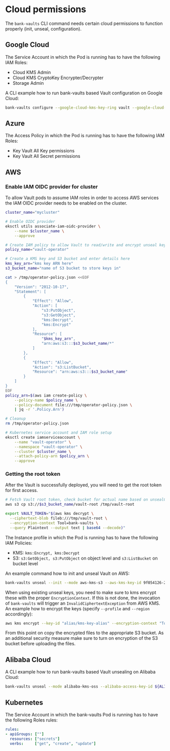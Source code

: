 # Cloud permissions

The `bank-vaults` CLI command needs certain cloud permissions to function properly (init, unseal, configuration).

## Google Cloud

The Service Account in which the Pod is running has to have the following IAM Roles:

- Cloud KMS Admin
- Cloud KMS CryptoKey Encrypter/Decrypter
- Storage Admin

A CLI example how to run bank-vaults based Vault configuration on Google Cloud:

```bash
bank-vaults configure --google-cloud-kms-key-ring vault --google-cloud-kms-crypto-key bank-vaults --google-cloud-kms-location global --google-cloud-storage-bucket vault-ha --google-cloud-kms-project continual-flow-276578
```

## Azure

The Access Policy in which the Pod is running has to have the following IAM Roles:

- Key Vault All Key permissions
- Key Vault All Secret permissions

## AWS

### Enable IAM OIDC provider for cluster

To allow Vault pods to assume IAM roles in order to access AWS services the IAM OIDC provider needs to be enabled on the cluster.

```bash
cluster_name="mycluster"

# Enable OIDC provider
eksctl utils associate-iam-oidc-provider \
    --name $cluster_name \
    --approve

# Create IAM policy to allow Vault to read/write and encrypt unseal keys in an S3 bucket
policy_name="vault-operator"

# Create a KMS key and S3 bucket and enter details here
kms_key_arn="kms key ARN here"
s3_bucket_name="name of S3 bucket to store keys in"

cat > /tmp/operator-policy.json <<EOF
{
    "Version": "2012-10-17",
    "Statement": [
        {
            "Effect": "Allow",
            "Action": [
                "s3:PutObject",
                "s3:GetObject",
                "kms:Decrypt",
                "kms:Encrypt"
            ],
            "Resource": [
                "$kms_key_arn",
                "arn:aws:s3:::$s3_bucket_name/*"
            ]
        },
        {
            "Effect": "Allow",
            "Action": "s3:ListBucket",
            "Resource": "arn:aws:s3:::$s3_bucket_name"
        }
    ]
}
EOF
policy_arn=$(aws iam create-policy \
    --policy-name $policy_name \
    --policy-document file:///tmp/operator-policy.json \
    | jq -r '.Policy.Arn')

# Cleanup
rm /tmp/operator-policy.json

# Kubernetes service account and IAM role setup
eksctl create iamserviceaccount \
    --name "vault-operator" \
    --namespace "vault-operator" \
    --cluster $cluster_name \
    --attach-policy-arn $policy_arn \
    --approve
```

### Getting the root token

After the Vault is successfully deployed, you will need to get the root token for first access.

```bash
# Fetch Vault root token, check bucket for actual name based on unsealConfig.aws.s3Prefix
aws s3 cp s3://$s3_bucket_name/vault-root /tmp/vault-root

export VAULT_TOKEN="$(aws kms decrypt \
  --ciphertext-blob fileb:///tmp/vault-root \
  --encryption-context Tool=bank-vaults \
  --query Plaintext --output text | base64 --decode)"
```


The Instance profile in which the Pod is running has to have the following IAM Policies:

- KMS: `kms:Encrypt, kms:Decrypt`
- S3:  `s3:GetObject, s3:PutObject` on object level and `s3:ListBucket` on bucket level

An example command how to init and unseal Vault on AWS:

```bash
bank-vaults unseal --init --mode aws-kms-s3 --aws-kms-key-id 9f054126-2a98-470c-9f10-9b3b0cad94a1 --aws-s3-region eu-west-1 --aws-kms-region eu-west-1 --aws-s3-bucket bank-vaults
```

When using existing unseal keys, you need to make sure to kms encrypt these with the proper `EncryptionContext`.
If this is not done, the invocation of `bank-vaults` will trigger an `InvalidCiphertextException` from AWS KMS.
An example how to encrypt the keys (specify `--profile` and `--region` accordingly):

```bash
aws kms encrypt --key-id "alias/kms-key-alias" --encryption-context "Tool=bank-vaults"  --plaintext fileb://vault-unseal-0.txt --output text --query CiphertextBlob | base64 -D > vault-unseal-0
```

From this point on copy the encrypted files to the appropriate S3 bucket.
As an additional security measure make sure to turn on encryption of the S3 bucket before uploading the files.

## Alibaba Cloud

A CLI example how to run bank-vaults based Vault unsealing on Alibaba Cloud:

```bash
bank-vaults unseal --mode alibaba-kms-oss --alibaba-access-key-id ${ALIBABA_ACCESS_KEY_ID} --alibaba-access-key-secret ${ALIBABA_ACCESS_KEY_SECRET} --alibaba-kms-region eu-central-1 --alibaba-kms-key-id ${ALIBABA_KMS_KEY_UUID} --alibaba-oss-endpoint oss-eu-central-1.aliyuncs.com --alibaba-oss-bucket bank-vaults
```

## Kubernetes

The Service Account in which the bank-vaults Pod is running has to have the following Roles rules:

```yaml
rules:
- apiGroups: [""]
  resources: ["secrets"]
  verbs:     ["get", "create", "update"]
```
